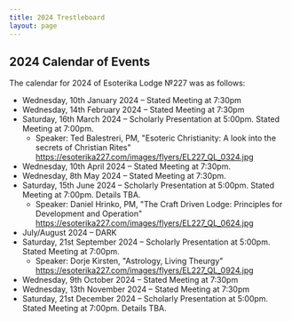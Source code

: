 ```yaml
---
title: 2024 Trestleboard
layout: page
---
```


## 2024 Calendar of Events

The calendar for 2024 of Esoterika Lodge №227 was as follows:

- Wednesday, 10th January 2024 – Stated Meeting at 7:30pm
- Wednesday, 14th February 2024 – Stated Meeting at 7:30pm
- Saturday, 16th March 2024 – Scholarly Presentation at 5:00pm. Stated Meeting at 7:00pm.
   - Speaker: Ted Balestreri, PM, "Esoteric Christianity: A look into the secrets of Christian Rites" <https://esoterika227.com/images/flyers/EL227_QL_0324.jpg>
- Wednesday, 10th April 2024 – Stated Meeting at 7:30pm.
- Wednesday, 8th May 2024 – Stated Meeting at 7:30pm.
- Saturday, 15th June 2024 – Scholarly Presentation at 5:00pm. Stated Meeting at 7:00pm. Details TBA.
   - Speaker: Daniel Hrinko, PM, "The Craft Driven Lodge: Principles for Development and Operation" <https://esoterika227.com/images/flyers/EL227_QL_0624.jpg>
- July/August 2024 – DARK
- Saturday, 21st September 2024 – Scholarly Presentation at 5:00pm. Stated Meeting at 7:00pm.
   - Speaker: Dorje Kirsten, "Astrology, Living Theurgy" <https://esoterika227.com/images/flyers/EL227_QL_0924.jpg>
- Wednesday, 9th October 2024 – Stated Meeting at 7:30pm
- Wednesday, 13th November 2024 – Stated Meeting at 7:30pm
- Saturday, 21st December 2024 – Scholarly Presentation at 5:00pm. Stated Meeting at 7:00pm. Details TBA.
